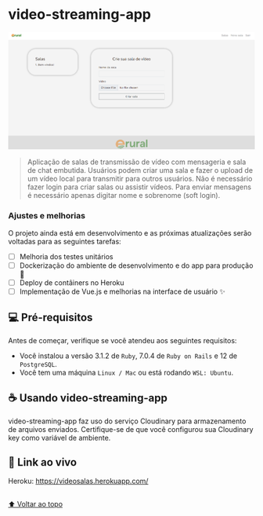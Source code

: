# video-streaming-app

<!---Esses são exemplos. Veja https://shields.io para outras pessoas ou para personalizar este conjunto de escudos. Você pode querer incluir dependências, status do projeto e informações de licença aqui--->

<img src="public/banner.png" alt="home page">

> Aplicação de salas de transmissão de vídeo com mensageria e sala de chat embutida. Usuários podem criar uma sala e fazer o upload de um vídeo local para transmitir para outros usuários. Não é necessário fazer login para criar salas ou assistir vídeos. Para enviar mensagens é necessário apenas digitar nome e sobrenome (soft login).

### Ajustes e melhorias

O projeto ainda está em desenvolvimento e as próximas atualizações serão voltadas para as seguintes tarefas:

- [ ] Melhoria dos testes unitários
- [ ] Dockerização do ambiente de desenvolvimento e do app para produção 🐋
- [ ] Deploy de contâiners no Heroku
- [ ] Implementação de Vue.js e melhorias na interface de usuário ✨

## 💻 Pré-requisitos

Antes de começar, verifique se você atendeu aos seguintes requisitos:
<!---Estes são apenas requisitos de exemplo. Adicionar, duplicar ou remover conforme necessário--->
* Você instalou a versão 3.1.2 de `Ruby`, 7.0.4 de `Ruby on Rails` e 12 de `PostgreSQL`.
* Você tem uma máquina `Linux / Mac` ou está rodando `WSL: Ubuntu`.

## ☕ Usando video-streaming-app

video-streaming-app faz uso do serviço Cloudinary para armazenamento de arquivos enviados.
Certifique-se de que você configurou sua Cloudinary key como variável de ambiente.

## 🚀 Link ao vivo

Heroku: https://videosalas.herokuapp.com/

##

[⬆ Voltar ao topo](#video-streaming-app)<br>
